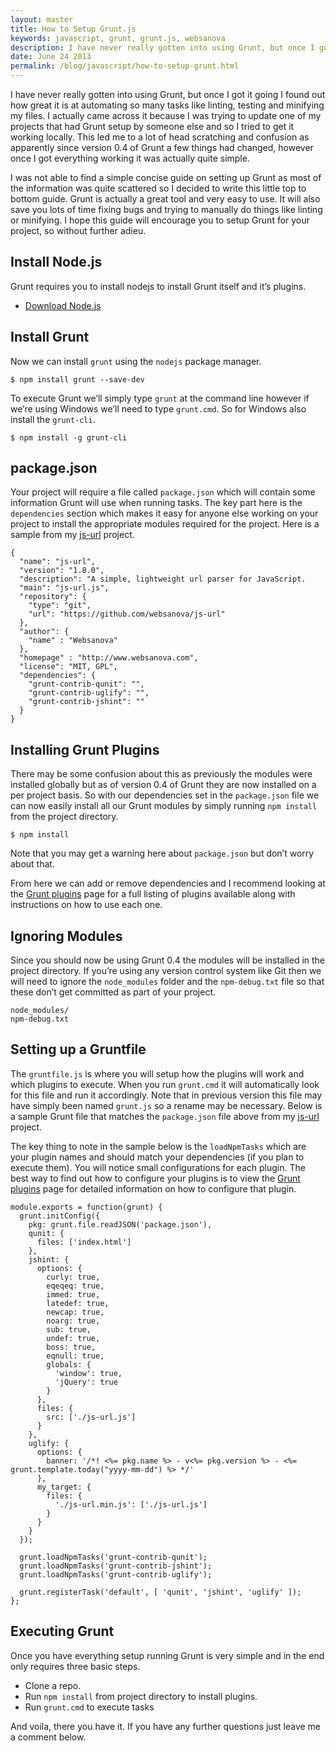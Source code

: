 ```yaml
---
layout: master
title: How to Setup Grunt.js
keywords: javascript, grunt, grunt.js, websanova
description: I have never really gotten into using Grunt, but once I got it going I found out how great it is at automating so many tasks like linting, testing and minifying my files.
date: June 24 2013
permalink: /blog/javascript/how-to-setup-grunt.html
---
```


I have never really gotten into using Grunt, but once I got it going I found out how great it is at automating so many tasks like linting, testing and minifying my files. I actually came across it because I was trying to update one of my projects that had Grunt setup by someone else and so I tried to get it working locally. This led me to a lot of head scratching and confusion as apparently since version 0.4 of Grunt a few things had changed, however once I got everything working it was actually quite simple.

I was not able to find a simple concise guide on setting up Grunt as most of the information was quite scattered so I decided to write this little top to bottom guide. Grunt is actually a great tool and very easy to use. It will also save you lots of time fixing bugs and trying to manually do things like linting or minifying. I hope this guide will encourage you to setup Grunt for your project, so without further adieu.

## Install Node.js

Grunt requires you to install nodejs to install Grunt itself and it’s plugins.

* [Download Node.js](http://nodejs.org/download)

## Install Grunt

Now we can install `grunt` using the `nodejs` package manager.

~~~
$ npm install grunt --save-dev
~~~

To execute Grunt we’ll simply type `grunt` at the command line however if we’re using Windows we’ll need to type `grunt.cmd`. So for Windows also install the `grunt-cli`.

~~~
$ npm install -g grunt-cli
~~~

## package.json

Your project will require a file called `package.json` which will contain some information Grunt will use when running tasks. The key part here is the `dependencies` section which makes it easy for anyone else working on your project to install the appropriate modules required for the project. Here is a sample from my [js-url](https://github.com/websanova/js-url) project.

~~~
{
  "name": "js-url",
  "version": "1.8.0",
  "description": "A simple, lightweight url parser for JavaScript.
  "main": "js-url.js",
  "repository": {
    "type": "git",
    "url": "https://github.com/websanova/js-url"
  },
  "author": {
    "name" : "Websanova"
  },
  "homepage" : "http://www.websanova.com",
  "license": "MIT, GPL",
  "dependencies": {
    "grunt-contrib-qunit": "",
    "grunt-contrib-uglify": "",
    "grunt-contrib-jshint": ""
  }
}
~~~

## Installing Grunt Plugins

There may be some confusion about this as previously the modules were installed globally but as of version 0.4 of Grunt they are now installed on a per project basis. So with our dependencies set in the `package.json` file we can now easily install all our Grunt modules by simply running `npm install` from the project directory.

~~~
$ npm install
~~~

Note that you may get a warning here about `package.json` but don’t worry about that.

From here we can add or remove dependencies and I recommend looking at the [Grunt plugins](http://gruntjs.com/plugins) page for a full listing of plugins available along with instructions on how to use each one.

## Ignoring Modules

Since you should now be using Grunt 0.4 the modules will be installed in the project directory. If you’re using any version control system like Git then we will need to ignore the `node_modules` folder and the `npm-debug.txt` file so that these don’t get committed as part of your project.

~~~
node_modules/
npm-debug.txt
~~~

## Setting up a Gruntfile

The `gruntfile.js` is where you will setup how the plugins will work and which plugins to execute. When you run `grunt.cmd` it will automatically look for this file and run it accordingly. Note that in previous version this file may have simply been named `grunt.js` so a rename may be necessary. Below is a sample Grunt file that matches the `package.json` file above from my [js-url](https://github.com/websanova/js-url) project.

The key thing to note in the sample below is the `loadNpmTasks` which are your plugin names and should match your dependencies (if you plan to execute them). You will notice small configurations for each plugin. The best way to find out how to configure your plugins is to view the [Grunt plugins](http://gruntjs.com/plugins) page for detailed information on how to configure that plugin.

~~~
module.exports = function(grunt) {
  grunt.initConfig({
    pkg: grunt.file.readJSON('package.json'),
    qunit: {
      files: ['index.html']
    },
    jshint: {
      options: {
        curly: true,
        eqeqeq: true,
        immed: true,
        latedef: true,
        newcap: true,
        noarg: true,
        sub: true,
        undef: true,
        boss: true,
        eqnull: true,
        globals: {
          'window': true,
          'jQuery': true
        }
      },
      files: {
        src: ['./js-url.js']
      }
    },
    uglify: {
      options: {
        banner: '/*! <%= pkg.name %> - v<%= pkg.version %> - <%= grunt.template.today("yyyy-mm-dd") %> */'
      },
      my_target: {
        files: {
          './js-url.min.js': ['./js-url.js']
        }
      }
    }
  });

  grunt.loadNpmTasks('grunt-contrib-qunit');
  grunt.loadNpmTasks('grunt-contrib-jshint');
  grunt.loadNpmTasks('grunt-contrib-uglify');

  grunt.registerTask('default', [ 'qunit', 'jshint', 'uglify' ]);
};
~~~

## Executing Grunt

Once you have everything setup running Grunt is very simple and in the end only requires three basic steps.

* Clone a repo.
* Run `npm install` from project directory to install plugins.
* Run `grunt.cmd` to execute tasks

And voila, there you have it. If you have any further questions just leave me a comment below.